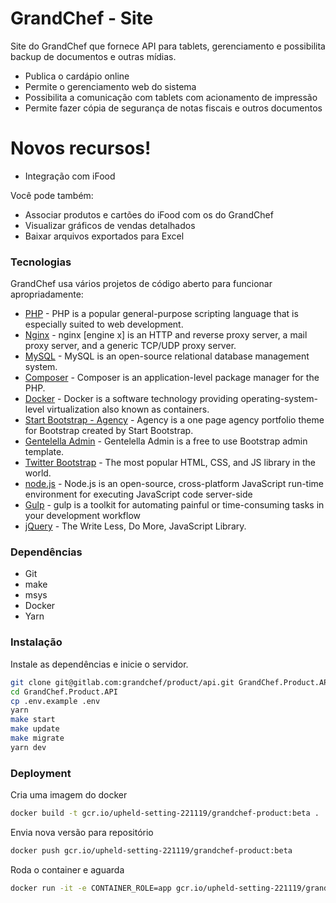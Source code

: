 # GrandChef - Site
Site do GrandChef que fornece API para tablets, gerenciamento e possibilita backup de documentos e outras mídias.

  - Publica o cardápio online
  - Permite o gerenciamento web do sistema
  - Possibilita a comunicação com tablets com acionamento de impressão
  - Permite fazer cópia de segurança de notas fiscais e outros documentos

# Novos recursos!

  - Integração com iFood

Você pode também:
  - Associar produtos e cartões do iFood com os do GrandChef
  - Visualizar gráficos de vendas detalhados
  - Baixar arquivos exportados para Excel

### Tecnologias

GrandChef usa vários projetos de código aberto para funcionar apropriadamente:

* [PHP] - PHP is a popular general-purpose scripting language that is especially suited to web development.
* [Nginx] - nginx [engine x] is an HTTP and reverse proxy server, a mail proxy server, and a generic TCP/UDP proxy server.
* [MySQL] - MySQL is an open-source relational database management system.
* [Composer] - Composer is an application-level package manager for the PHP.
* [Docker] - Docker is a software technology providing operating-system-level virtualization also known as containers.
* [Start Bootstrap - Agency] - Agency is a one page agency portfolio theme for Bootstrap created by Start Bootstrap.
* [Gentelella Admin] - Gentelella Admin is a free to use Bootstrap admin template.
* [Twitter Bootstrap] - The most popular HTML, CSS, and JS library in the world.
* [node.js] - Node.js is an open-source, cross-platform JavaScript run-time environment for executing JavaScript code server-side
* [Gulp] - gulp is a toolkit for automating painful or time-consuming tasks in your development workflow
* [jQuery] - The Write Less, Do More, JavaScript Library.

### Dependências
- Git
- make
- msys
- Docker
- Yarn

### Instalação

Instale as dependências e inicie o servidor.
```sh
git clone git@gitlab.com:grandchef/product/api.git GrandChef.Product.API
cd GrandChef.Product.API
cp .env.example .env
yarn
make start
make update
make migrate
yarn dev
```

   [PHP]: <http://www.php.net/>
   [Nginx]: <https://nginx.org/>
   [MySQL]: <https://dev.mysql.com/downloads/mysql/>
   [Composer]: <https://getcomposer.org/>
   [Docker]: <https://www.docker.com/>
   [Start Bootstrap - Agency]: <https://github.com/BlackrockDigital/startbootstrap-agency>
   [Gentelella Admin]: <https://github.com/puikinsh/gentelella>
   [node.js]: <http://nodejs.org>
   [Twitter Bootstrap]: <http://twitter.github.com/bootstrap/>
   [Gulp]: <http://gulpjs.com>
   [jQuery]: <http://jquery.com>

### Deployment

Cria uma imagem do docker
```sh
docker build -t gcr.io/upheld-setting-221119/grandchef-product:beta .
```

Envia nova versão para repositório
```sh
docker push gcr.io/upheld-setting-221119/grandchef-product:beta
```

Roda o container e aguarda
```sh
docker run -it -e CONTAINER_ROLE=app gcr.io/upheld-setting-221119/grandchef-product:beta
```
